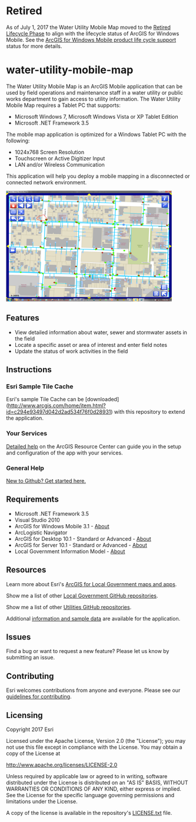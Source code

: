 # Retired
As of July 1, 2017 the Water Utility Mobile Map moved to the [Retired Lifecycle Phase](http://links.esri.com/Support/ProductLifeCycle) to align with the lifecycle status of ArcGIS for Windows Mobile. See the [ArcGIS for Windows Mobile product life cycle support](http://links.esri.com/support/LifeCycleStatus/ArcGISforWindowsMobile) status for more details.

# water-utility-mobile-map

The Water Utility Mobile Map is an ArcGIS Mobile application that can be used by field operations and maintenance staff in a water utility or public works department to gain access to utility information. The Water Utility Mobile Map requires a Tablet PC that supports:

* Microsoft Windows 7,  Microsoft Windows Vista or XP Tablet Edition
* Microsoft .NET Framework 3.5

The mobile map application is optimized for a Windows Tablet PC with the following:

* 1024x768 Screen Resolution
* Touchscreen or Active Digitizer Input
* LAN and/or Wireless Communication

This application will help you deploy a mobile mapping in a disconnected or connected network environment.

![Image of Water Utility Mobile Map application](water-utility-mobile-map.png "Water Utility Mobile Map application")

## Features

* View detailed information about water, sewer and stormwater assets in the field
* Locate a specific asset or area of interest and enter field notes
* Update the status of work activities in the field

## Instructions

### Esri Sample Tile Cache

Esri's sample Tile Cache can be [downloaded] (http://www.arcgis.com/home/item.html?id=c294e93497d042d2ad534f76f0d28931) with this repository to extend the application.

### Your Services

[Detailed help](http://resources.arcgis.com/en/help/localgovernment/10.1/index.html#/What_is_Water_Utility_Mobile_Map/028s0000013v000000/)
on the ArcGIS Resource Center can guide you in the setup and configuration of the app with your services.

### General Help
[New to Github? Get started here.](http://htmlpreview.github.com/?https://github.com/Esri/esri.github.com/blob/master/help/esri-getting-to-know-github.html)

## Requirements

* Microsoft .NET Framework 3.5
* Visual Studio 2010
* ArcGIS for Windows Mobile 3.1 - [About](http://www.esri.com/software/arcgis/arcgismobile)
* ArcLogistic Navigator
* ArcGIS for Desktop 10.1 - Standard or Advanced - [About](http://www.esri.com/software/arcgis/arcgis-for-desktop)
* ArcGIS for Server 10.1 - Standard or Advanced - [About](http://www.esri.com/software/arcgis/arcgisserver)
* Local Government Information Model - [About](http://www.arcgis.com/home/item.html?id=5f799e6d23d94e25b5aaaf2a58e63fb1)

## Resources

Learn more about Esri's [ArcGIS for Local Government maps and apps](http://solutions.arcgis.com/local-government/).

Show me a list of other [Local Government GitHub repositories](http://esri.github.io/#Local-Government).

Show me a list of other [Utilities GitHub repositories](http://esri.github.io/#Utilities).

Additional [information and sample data](http://www.arcgis.com/home/item.html?id=a57e96b9240e4311b7fd863b80a6d389)
are available for the application.


## Issues

Find a bug or want to request a new feature?  Please let us know by submitting an issue.

## Contributing

Esri welcomes contributions from anyone and everyone.
Please see our [guidelines for contributing](https://github.com/esri/contributing).

## Licensing

Copyright 2017 Esri

Licensed under the Apache License, Version 2.0 (the "License");
you may not use this file except in compliance with the License.
You may obtain a copy of the License at

   http://www.apache.org/licenses/LICENSE-2.0

Unless required by applicable law or agreed to in writing, software
distributed under the License is distributed on an "AS IS" BASIS,
WITHOUT WARRANTIES OR CONDITIONS OF ANY KIND, either express or implied.
See the License for the specific language governing permissions and
limitations under the License.

A copy of the license is available in the repository's
[LICENSE.txt](LICENSE.txt) file.

